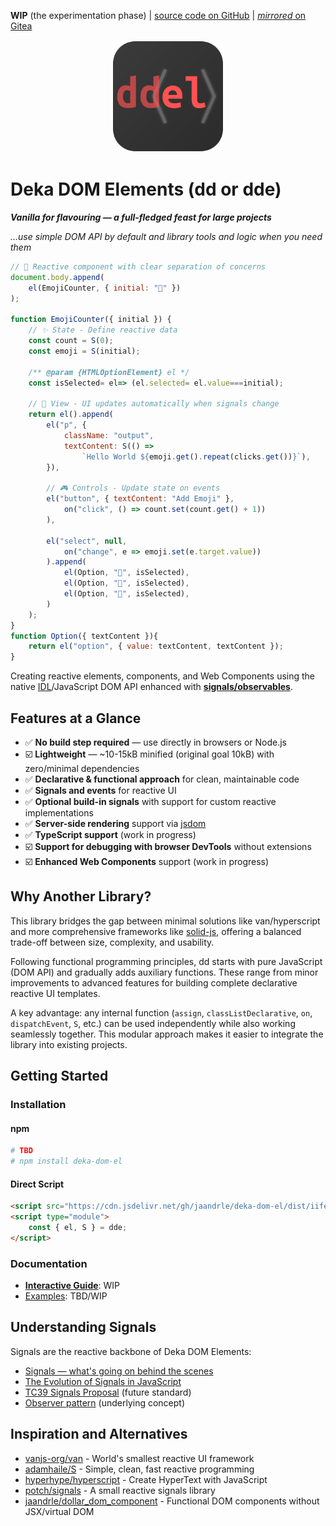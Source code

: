 **WIP** (the experimentation phase)
| [source code on GitHub](https://github.com/jaandrle/deka-dom-el)
| [*mirrored* on Gitea](https://gitea.jaandrle.cz/jaandrle/deka-dom-el)

<p align="center">
	<img src="docs/assets/logo.svg" alt="Deka DOM Elements Logo" width="180" height="180">
</p>

# Deka DOM Elements (dd<el> or dde)

***Vanilla for flavouring — a full-fledged feast for large projects***

*…use simple DOM API by default and library tools and logic when you need them*

```javascript
// 🌟 Reactive component with clear separation of concerns
document.body.append(
	el(EmojiCounter, { initial: "🚀" })
);

function EmojiCounter({ initial }) {
	// ✨ State - Define reactive data
	const count = S(0);
	const emoji = S(initial);

	/** @param {HTMLOptionElement} el */
	const isSelected= el=> (el.selected= el.value===initial);

	// 🔄 View - UI updates automatically when signals change
	return el().append(
		el("p", {
			className: "output",
			textContent: S(() =>
				`Hello World ${emoji.get().repeat(clicks.get())}`),
		}),

		// 🎮 Controls - Update state on events
		el("button", { textContent: "Add Emoji" },
			on("click", () => count.set(count.get() + 1))
		),

		el("select", null,
			on("change", e => emoji.set(e.target.value))
		).append(
			el(Option, "🎉", isSelected),
			el(Option, "🚀", isSelected),
			el(Option, "💖", isSelected),
		)
	);
}
function Option({ textContent }){
	return el("option", { value: textContent, textContent });
}
```

Creating reactive elements, components, and Web Components using the native
[IDL](https://developer.mozilla.org/en-US/docs/Glossary/IDL)/JavaScript DOM API enhanced with
[**signals/observables**](#understanding-signals).

## Features at a Glance

- ✅ **No build step required** — use directly in browsers or Node.js
- ☑️ **Lightweight** — ~10-15kB minified (original goal 10kB) with zero/minimal dependencies
- ✅ **Declarative & functional approach** for clean, maintainable code
- ✅ **Signals and events** for reactive UI
- ✅ **Optional build-in signals** with support for custom reactive implementations
- ✅ **Server-side rendering** support via [jsdom](https://github.com/jsdom/jsdom)
- ✅ **TypeScript support** (work in progress)
- ☑️ **Support for debugging with browser DevTools** without extensions
- ☑️ **Enhanced Web Components** support (work in progress)

## Why Another Library?

This library bridges the gap between minimal solutions like van/hyperscript and more comprehensive frameworks like
[solid-js](https://github.com/solidjs/solid), offering a balanced trade-off between size, complexity, and usability.

Following functional programming principles, dd<el> starts with pure JavaScript (DOM API) and gradually adds
auxiliary functions. These range from minor improvements to advanced features for building complete declarative
reactive UI templates.

A key advantage: any internal function (`assign`, `classListDeclarative`, `on`, `dispatchEvent`, `S`, etc.) can be used
independently while also working seamlessly together. This modular approach makes it easier to integrate the library
into existing projects.

## Getting Started

### Installation

#### npm
```bash
# TBD
# npm install deka-dom-el
```

#### Direct Script
```html
<script src="https://cdn.jsdelivr.net/gh/jaandrle/deka-dom-el/dist/iife-with-signals.min.js"></script>
<script type="module">
	const { el, S } = dde;
</script>
```

### Documentation

- [**Interactive Guide**](https://jaandrle.github.io/deka-dom-el): WIP
- [Examples](./examples/): TBD/WIP

## Understanding Signals

Signals are the reactive backbone of Deka DOM Elements:

- [Signals — what's going on behind the scenes](https://itnext.io/signals-whats-going-on-behind-the-scenes-ec858589ea63)
- [The Evolution of Signals in JavaScript](https://dev.to/this-is-learning/the-evolution-of-signals-in-javascript-8ob)
- [TC39 Signals Proposal](https://github.com/tc39/proposal-signals) (future standard)
- [Observer pattern](https://en.wikipedia.org/wiki/Observer_pattern) (underlying concept)

## Inspiration and Alternatives

- [vanjs-org/van](https://github.com/vanjs-org/van) - World's smallest reactive UI framework
- [adamhaile/S](https://github.com/adamhaile/S) - Simple, clean, fast reactive programming
- [hyperhype/hyperscript](https://github.com/hyperhype/hyperscript) - Create HyperText with JavaScript
- [potch/signals](https://github.com/potch/signals) - A small reactive signals library
- [jaandrle/dollar_dom_component](https://github.com/jaandrle/dollar_dom_component) -
	Functional DOM components without JSX/virtual DOM
